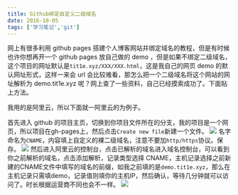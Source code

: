 ```yaml
---
title: Github绑定自定义二级域名
date: 2016-10-05
tags: ['学习笔记','git']
---
```

网上有很多利用 github pages 搭建个人博客网站并绑定域名的教程，但是有时候也许你想再开一个 github pages 放自己做的 demo ，但是如果不绑定二级域名，这个项目的网址默认是`tit1e.xyz/XXX/XXX.html`，这是我自己的网页 demo 的默认网址形式，这样一来会 url 会比较难看，那怎么把一个二级域名将这个网站的网址解析为 demo.tit1e.xyz 呢？网上查了一些资料，自己已经摸索成功了。下面贴上方法。

我用的是阿里云，所以下面就一阿里云的为例子。
<!--more-->
首先进入 github 的项目主页，切换到你项目文件所在的分支，我的项目是一个网页，所以项目在gh-pages上，然后点击`Create new file`新建一个文件。
![](https://personal-1251959693.cos.ap-chengdu.myqcloud.com/2018-12-15-d3407294-8b08-11e6-929d-bc15c3716c5e.jpeg)
名字命名为`CNAME`，内容填上自定义的裸二级域名，注意不要加`http/https`协议。保存。
![](https://personal-1251959693.cos.ap-chengdu.myqcloud.com/2018-12-15-d37be4fa-8b08-11e6-8106-bf099bfcd374.jpeg)
然后进入阿里云的控制台，点击已解析的域名进入域名控制台，可以看到你之前解析的域名，点击添加解析，记录类型选择 CNAME，主机记录选择之前新建的CNAME文件中填写的域名的前缀，如我之前填的是`demo.tit1e.xyz`，那么在主机记录只需填demo，记录值则填你的主机IP，然后确认，等待几分钟就可以访问了。时长根据运营商不同也会不一样。
![](https://personal-1251959693.cos.ap-chengdu.myqcloud.com/2018-12-15-d3a77728-8b08-11e6-8b0d-068bef2a488f.jpeg)